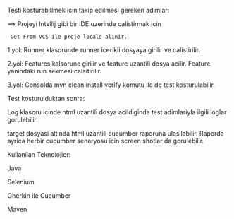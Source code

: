 Testi kosturabillmek icin takip edilmesi gereken adimlar:

==> Projeyi Intellij gibi bir IDE uzerinde calistirmak icin 
  
     Get From VCS ile proje locale alinir.
  
   1.yol:
  Runner klasorunde runner icerikli dosyaya girilir ve calistirilir.
  
   2.yol:
   Features kalsorune girilir ve feature uzantili dosya acilir. Feature yanindaki run sekmesi calsitirilir.
   
   3.yol:
  Consolda mvn clean install verify komutu ile de test kosturulabilir.
  
  Test kosturulduktan sonra:
  
  Log klasoru icinde html uzantili dosya acildiginda test adimlariyla ilgili loglar gorulebilir.
  
  target dosyasi altinda html uzantili cucumber raporuna ulasilabilir. Raporda ayrica herbir cucumber senaryosu icin screen shotlar da gorulebilir.
  
  
  Kullanilan Teknolojier:
  
  Java
  
  Selenium
  
  Gherkin ile Cucumber
  
  Maven 
  
